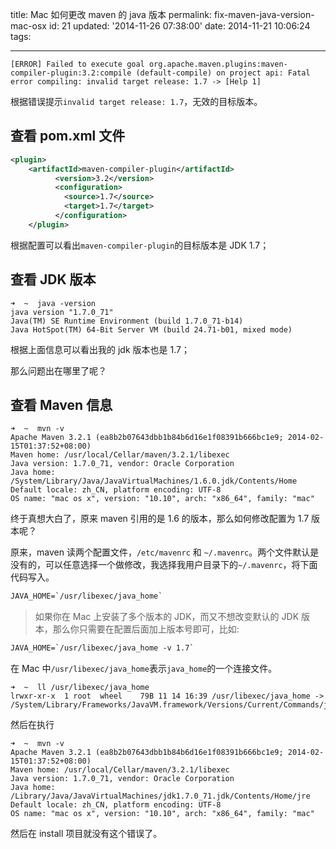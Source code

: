 title: Mac 如何更改 maven 的 java 版本
permalink: fix-maven-java-version-mac-osx
id: 21
updated: '2014-11-26 07:38:00'
date: 2014-11-21 10:06:24
tags:

---

```shell
[ERROR] Failed to execute goal org.apache.maven.plugins:maven-compiler-plugin:3.2:compile (default-compile) on project api: Fatal error compiling: invalid target release: 1.7 -> [Help 1]
```

根据错误提示`invalid target release: 1.7`，无效的目标版本。

## 查看 pom.xml 文件

```xml
<plugin>
	<artifactId>maven-compiler-plugin</artifactId>
          <version>3.2</version>
          <configuration>
            <source>1.7</source>
            <target>1.7</target>
          </configuration>
	</plugin>
```

根据配置可以看出`maven-compiler-plugin`的目标版本是 JDK 1.7；

## 查看 JDK 版本

```shell
➜  ~  java -version
java version "1.7.0_71"
Java(TM) SE Runtime Environment (build 1.7.0_71-b14)
Java HotSpot(TM) 64-Bit Server VM (build 24.71-b01, mixed mode)
```

根据上面信息可以看出我的 jdk 版本也是 1.7；

那么问题出在哪里了呢？

## 查看 Maven 信息

```shell
➜  ~  mvn -v
Apache Maven 3.2.1 (ea8b2b07643dbb1b84b6d16e1f08391b666bc1e9; 2014-02-15T01:37:52+08:00)
Maven home: /usr/local/Cellar/maven/3.2.1/libexec
Java version: 1.7.0_71, vendor: Oracle Corporation
Java home: /System/Library/Java/JavaVirtualMachines/1.6.0.jdk/Contents/Home
Default locale: zh_CN, platform encoding: UTF-8
OS name: "mac os x", version: "10.10", arch: "x86_64", family: "mac"
```

终于真想大白了，原来 maven 引用的是 1.6 的版本，那么如何修改配置为 1.7 版本呢？

原来，maven 读两个配置文件，`/etc/mavenrc` 和 `~/.mavenrc`。两个文件默认是没有的，可以任意选择一个做修改，我选择我用户目录下的`~/.mavenrc`，将下面代码写入。

```xml
JAVA_HOME=`/usr/libexec/java_home`
```

> 如果你在 Mac 上安装了多个版本的 JDK，而又不想改变默认的 JDK 版本，那么你只需要在配置后面加上版本号即可，比如:

```xml
JAVA_HOME=`/usr/libexec/java_home -v 1.7`
```

在 Mac 中`/usr/libexec/java_home`表示`java_home`的一个连接文件。

```shell
➜  ~  ll /usr/libexec/java_home
lrwxr-xr-x  1 root  wheel    79B 11 14 16:39 /usr/libexec/java_home -> /System/Library/Frameworks/JavaVM.framework/Versions/Current/Commands/java_home
```

然后在执行

```shell
➜  ~  mvn -v
Apache Maven 3.2.1 (ea8b2b07643dbb1b84b6d16e1f08391b666bc1e9; 2014-02-15T01:37:52+08:00)
Maven home: /usr/local/Cellar/maven/3.2.1/libexec
Java version: 1.7.0_71, vendor: Oracle Corporation
Java home: /Library/Java/JavaVirtualMachines/jdk1.7.0_71.jdk/Contents/Home/jre
Default locale: zh_CN, platform encoding: UTF-8
OS name: "mac os x", version: "10.10", arch: "x86_64", family: "mac"
```

然后在 install 项目就没有这个错误了。
